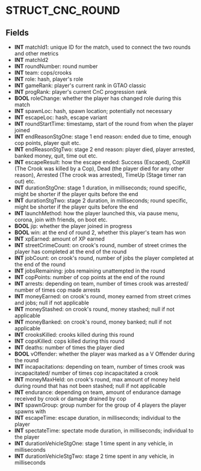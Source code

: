 # STRUCT_CNC_ROUND

## Fields
* **INT** matchId1: unique ID for the match, used to connect the two rounds and other metrics
* **INT** matchId2
* **INT** roundNumber: round number
* **INT** team: cops/crooks
* **INT** role: hash, player's role
* **INT** gameRank: player's current rank in GTAO classic
* **INT** progRank: player's current CnC progression rank
* **BOOL** roleChange: whether the player has changed role during this match
* **INT** spawnLoc: hash, spawn location; potentially not necessary
* **INT** escapeLoc: hash, escape variant
* **INT** roundStartTime: timestamp, start of the round from when the player joined
* **INT** endReasonStgOne: stage 1 end reason: ended due to time, enough cop points, player quit etc.
* **INT** endReasonStgTwo: stage 2 end reason: player died, player arrested, banked money, quit, time out etc.
* **INT** escapeResult: how the escape ended: Success (Escaped), CopKill (The Crook was killed by a Cop), Dead (the player died for any other reason), Arrested (The crook was arrested), TimeUp (Stage timer ran out) etc.
* **INT** durationStgOne: stage 1 duration, in milliseconds; round specific, might be shorter if the player quits before the end
* **INT** durationStgTwo: stage 2 duration, in milliseconds; round specific, might be shorter if the player quits before the end
* **INT** launchMethod: how the player launched this, via pause menu, corona, join with friends, on boot etc.
* **BOOL** jip: whether the player joined in progress
* **BOOL** win: at the end of round 2, whether this player's team has won
* **INT** xpEarned: amount of XP earned
* **INT** streetCrimeCount: on crook's round, number of street crimes the player has completed at the end of the round
* **INT** jobCount: on crook's round, number of jobs the player completed at the end of the round
* **INT** jobsRemaining: jobs remaining unattempted in the round
* **INT** copPoints: number of cop points at the end of the round
* **INT** arrests: depending on team, number of times crook was arrested/ number of times cop made arrests
* **INT** moneyEarned: on crook's round, money earned from street crimes and jobs; null if not applicable
* **INT** moneyStashed: on crook's round, money stashed; null if not applicable
* **INT** moneyBanked: on crook's round, money banked; null if not applicable
* **INT** crooksKilled: crooks killed during this round
* **INT** copsKilled: cops killed during this round
* **INT** deaths: number of times the player died
* **BOOL** vOffender: whether the player was marked as a V Offender during the round
* **INT** incapacitations: depending on team, number of times crook was incapacitated/ number of times cop incapacitated a crook
* **INT** moneyMaxHeld: on crook's round, max amount of money held during round that has not been stashed; null if not applicable
* **INT** endurance: depending on team, amount of endurance damage received by crook or damage drained by cop
* **INT** spawnGroup: group number for the group of 4 players the player spawns with
* **INT** escapeTime: escape duration, in milliseconds; individual to the player
* **INT** spectateTime: spectate mode duration, in milliseconds; individual to the player
* **INT** durationVehicleStgOne: stage 1 time spent in any vehicle, in milliseconds
* **INT** durationVehicleStgTwo: stage 2 time spent in any vehicle, in milliseconds